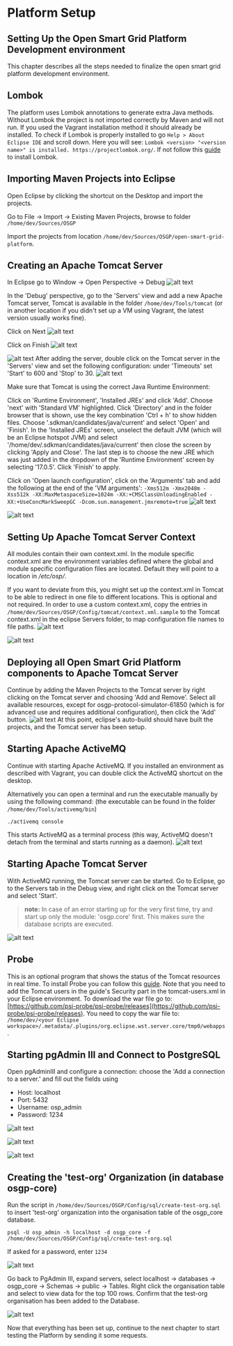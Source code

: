 # Platform Setup

## Setting Up the Open Smart Grid Platform Development environment

This chapter describes all the steps needed to finalize the open smart grid platform development environment.

## Lombok

The platform uses Lombok annotations to generate extra Java methods. Without Lombok the project is not imported correctly by Maven and will not run. If you used the Vagrant installation method it should already be installed. To check if Lombok is properly installed to go `Help > About Eclipse IDE` and scroll down. Here you will see: `Lombok <version> "<version name>" is installed. https://projectlombok.org/`. If not follow this [guide](https://projectlombok.org/setup/eclipse) to install Lombok.

## Importing Maven Projects into Eclipse

Open Eclipse by clicking the shortcut on the Desktop and import the projects.

Go to File -&gt; Import -&gt; Existing Maven Projects, browse to folder `/home/dev/Sources/OSGP`

Import the projects from location `/home/dev/Sources/OSGP/open-smart-grid-platform`.

## Creating an Apache Tomcat Server

In Eclipse go to Window -&gt; Open Perspective -&gt; Debug ![alt text](../../.gitbook/assets/16.png)

In the 'Debug' perspective, go to the 'Servers' view and add a new Apache Tomcat server, Tomcat is available in the folder `/home/dev/Tools/tomcat` \(or in another location if you didn't set up a VM using Vagrant, the latest version usually works fine\).

Click on Next ![alt text](../../.gitbook/assets/tomcat-1-define-server.png)

Click on Finish ![alt text](../../.gitbook/assets/tomcat-2-edit-server-runtime.png)

![alt text](../../.gitbook/assets/tomcat-3-created.png) After adding the server, double click on the Tomcat server in the 'Servers' view and set the following configuration: under 'Timeouts' set 'Start' to 600 and 'Stop' to 30. ![alt text](../../.gitbook/assets/tomcat-4-timeouts.png)

Make sure that Tomcat is using the correct Java Runtime Environment:

Click on 'Runtime Environment', 'Installed JREs' and click 'Add'. Choose 'next' with 'Standard VM' highlighted. Click 'Directory' and in the folder browser that is shown, use the key combination 'Ctrl + h' to show hidden files. Choose '.sdkman/candidates/java/current' and select 'Open' and 'Finish'. In the 'Installed JREs' screen, unselect the default JVM (which will be an Eclipse hotspot JVM) and select '/home/dev/.sdkman/candidates/java/current' then close the screen by clicking 'Apply and Close'. The last step is to choose the new JRE which was just added in the dropdown of the 'Runtime Environment' screen by selecting '17.0.5'. Click 'Finish' to apply.

Click on 'Open launch configuration', click on the 'Arguments' tab and add the following at the end of the 'VM arguments': `-Xms512m -Xmx2048m -Xss512k -XX:MaxMetaspaceSize=1024m -XX:+CMSClassUnloadingEnabled -XX:+UseConcMarkSweepGC -Dcom.sun.management.jmxremote=true` ![alt text](../../.gitbook/assets/tomcat-5-launch-configuration-old.png)

![alt text](../../.gitbook/assets/tomcat-6-launch-configuration-new.png)

## Setting Up Apache Tomcat Server Context

All modules contain their own context.xml. In the module specific context.xml are the environment variables defined where the global and module specific configuration files are located. Default they will point to a location in _/etc/osp/_.

If you want to deviate from this, you might set up the context.xml in Tomcat to be able to redirect in one file to different locations. This is optional and not required. In order to use a custom context.xml, copy the entries in `/home/dev/Sources/OSGP/Config/tomcat/context.xml.sample` to the Tomcat context.xml in the eclipse Servers folder, to map configuration file names to file paths. ![alt text](../../.gitbook/assets/context.xml.sample.png)

![alt text](../../.gitbook/assets/context.xml.png)

## Deploying all Open Smart Grid Platform components to Apache Tomcat Server

Continue by adding the Maven Projects to the Tomcat server by right clicking on the Tomcat server and choosing 'Add and Remove'. Select all available resources, except for osgp-protocol-simulator-61850 \(which is for advanced use and requires additional configuration\), then click the 'Add' button. ![alt text](../../.gitbook/assets/add-resources.png) At this point, eclipse's auto-build should have built the projects, and the Tomcat server has been setup.

## Starting Apache ActiveMQ

Continue with starting Apache ActiveMQ. If you installed an environment as described with Vagrant, you can double click the ActiveMQ shortcut on the desktop.

Alternatively you can open a terminal and run the executable manually by using the following command: \(the executable can be found in the folder `/home/dev/Tools/activemq/bin`\)

```text
./activemq console
```

This starts ActiveMQ as a terminal process \(this way, ActiveMQ doesn't detach from the terminal and starts running as a daemon\). ![alt text](../../.gitbook/assets/31.png)

## Starting Apache Tomcat Server

With ActiveMQ running, the Tomcat server can be started. Go to Eclipse, go to the Servers tab in the Debug view, and right click on the Tomcat server and select 'Start'.

> **note:** In case of an error starting up for the very first time, try and start up only the module: 'osgp.core' first. This makes sure the database scripts are executed.

![alt text](../../.gitbook/assets/tomcat-7-tomcat-started.png)

## Probe

This is an optional program that shows the status of the Tomcat resources in real time. To install Probe you can follow this [guide](https://github.com/psi-probe/psi-probe/wiki/InstallationApacheTomcat). Note that you need to add the Tomcat users in the guide's Security part in the tomcat-users.xml in your Eclipse environment. To download the war file go to: [https://github.com/psi-probe/psi-probe/releases](https://github.com/psi-probe/psi-probe/releases). You need to copy the war file to: `/home/dev/<your Eclipse workspace>/.metadata/.plugins/org.eclipse.wst.server.core/tmp0/webapps`.

## Starting pgAdmin III and Connect to PostgreSQL

Open pgAdminIII and configure a connection: choose the 'Add a connection to a server.' and fill out the fields using

* Host: localhost
* Port: 5432
* Username: osp\_admin
* Password: 1234

![alt text](../../.gitbook/assets/33.png)

![alt text](../../.gitbook/assets/34.png)

![alt text](../../.gitbook/assets/35.png)

## Creating the 'test-org' Organization \(in database osgp-core\)

Run the script in `/home/dev/Sources/OSGP/Config/sql/create-test-org.sql` to insert 'test-org' organization into the organisation table of the osgp\_core database.

```text
psql -U osp_admin -h localhost -d osgp_core -f /home/dev/Sources/OSGP/Config/sql/create-test-org.sql
```

If asked for a password, enter `1234`

![alt text](../../.gitbook/assets/36.png)

Go back to PgAdmin III, expand servers, select localhost -&gt; databases -&gt; osgp\_core -&gt; Schemas -&gt; public -&gt; Tables. Right click the organisation table and select to view data for the top 100 rows. Confirm that the test-org organisation has been added to the Database.

![alt text](../../.gitbook/assets/37.png)

Now that everything has been set up, continue to the next chapter to start testing the Platform by sending it some requests.


